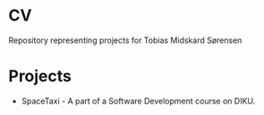 # CV
Repository representing projects for Tobias Midskard Sørensen

# Projects
- SpaceTaxi - A part of a Software Development course on DIKU.
